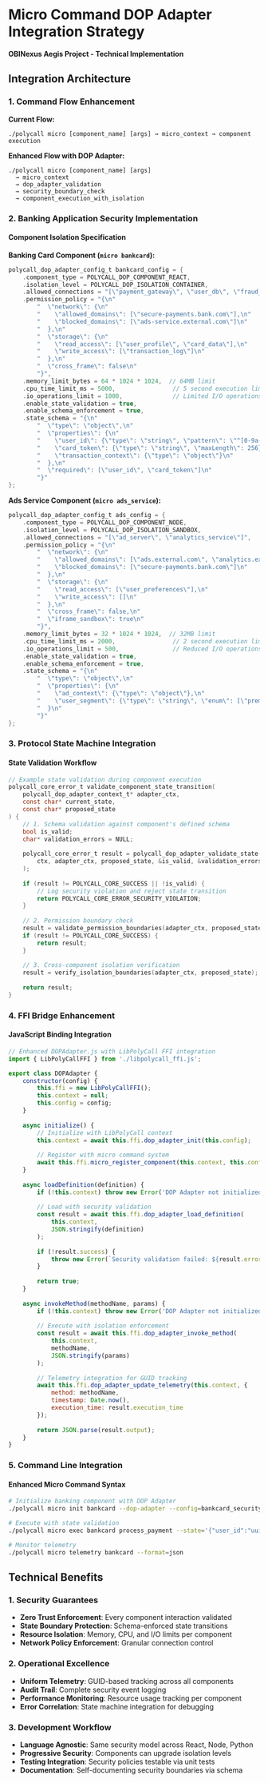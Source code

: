 # Micro Command DOP Adapter Integration Strategy
**OBINexus Aegis Project - Technical Implementation**

## Integration Architecture

### 1. Command Flow Enhancement

**Current Flow:**
```
./polycall micro [component_name] [args] → micro_context → component execution
```

**Enhanced Flow with DOP Adapter:**
```
./polycall micro [component_name] [args] 
  → micro_context 
  → dop_adapter_validation 
  → security_boundary_check 
  → component_execution_with_isolation
```

### 2. Banking Application Security Implementation

#### Component Isolation Specification

**Banking Card Component (`micro bankcard`):**
```c
polycall_dop_adapter_config_t bankcard_config = {
    .component_type = POLYCALL_DOP_COMPONENT_REACT,
    .isolation_level = POLYCALL_DOP_ISOLATION_CONTAINER,
    .allowed_connections = "[\"payment_gateway\", \"user_db\", \"fraud_detection\"]",
    .permission_policy = "{\n"
        "  \"network\": {\n"
        "    \"allowed_domains\": [\"secure-payments.bank.com\"],\n"
        "    \"blocked_domains\": [\"ads-service.external.com\"]\n"
        "  },\n"
        "  \"storage\": {\n"
        "    \"read_access\": [\"user_profile\", \"card_data\"],\n"
        "    \"write_access\": [\"transaction_log\"]\n"
        "  },\n"
        "  \"cross_frame\": false\n"
        "}",
    .memory_limit_bytes = 64 * 1024 * 1024,  // 64MB limit
    .cpu_time_limit_ms = 5000,                // 5 second execution limit
    .io_operations_limit = 1000,              // Limited I/O operations
    .enable_state_validation = true,
    .enable_schema_enforcement = true,
    .state_schema = "{\n"
        "  \"type\": \"object\",\n"
        "  \"properties\": {\n"
        "    \"user_id\": {\"type\": \"string\", \"pattern\": \"^[0-9a-f]{8}-[0-9a-f]{4}-[0-9a-f]{4}-[0-9a-f]{4}-[0-9a-f]{12}$\"},\n"
        "    \"card_token\": {\"type\": \"string\", \"maxLength\": 256},\n"
        "    \"transaction_context\": {\"type\": \"object\"}\n"
        "  },\n"
        "  \"required\": [\"user_id\", \"card_token\"]\n"
        "}"
};
```

**Ads Service Component (`micro ads_service`):**
```c
polycall_dop_adapter_config_t ads_config = {
    .component_type = POLYCALL_DOP_COMPONENT_NODE,
    .isolation_level = POLYCALL_DOP_ISOLATION_SANDBOX,
    .allowed_connections = "[\"ad_server\", \"analytics_service\"]",
    .permission_policy = "{\n"
        "  \"network\": {\n"
        "    \"allowed_domains\": [\"ads.external.com\", \"analytics.external.com\"],\n"
        "    \"blocked_domains\": [\"secure-payments.bank.com\"]\n"
        "  },\n"
        "  \"storage\": {\n"
        "    \"read_access\": [\"user_preferences\"],\n"
        "    \"write_access\": []\n"
        "  },\n"
        "  \"cross_frame\": false,\n"
        "  \"iframe_sandbox\": true\n"
        "}",
    .memory_limit_bytes = 32 * 1024 * 1024,  // 32MB limit
    .cpu_time_limit_ms = 2000,                // 2 second execution limit
    .io_operations_limit = 500,               // Reduced I/O operations
    .enable_state_validation = true,
    .enable_schema_enforcement = true,
    .state_schema = "{\n"
        "  \"type\": \"object\",\n"
        "  \"properties\": {\n"
        "    \"ad_context\": {\"type\": \"object\"},\n"
        "    \"user_segment\": {\"type\": \"string\", \"enum\": [\"premium\", \"standard\"]}\n"
        "  }\n"
        "}"
};
```

### 3. Protocol State Machine Integration

#### State Validation Workflow

```c
// Example state validation during component execution
polycall_core_error_t validate_component_state_transition(
    polycall_dop_adapter_context_t* adapter_ctx,
    const char* current_state,
    const char* proposed_state
) {
    // 1. Schema validation against component's defined schema
    bool is_valid;
    char* validation_errors = NULL;
    
    polycall_core_error_t result = polycall_dop_adapter_validate_state(
        ctx, adapter_ctx, proposed_state, &is_valid, &validation_errors
    );
    
    if (result != POLYCALL_CORE_SUCCESS || !is_valid) {
        // Log security violation and reject state transition
        return POLYCALL_CORE_ERROR_SECURITY_VIOLATION;
    }
    
    // 2. Permission boundary check
    result = validate_permission_boundaries(adapter_ctx, proposed_state);
    if (result != POLYCALL_CORE_SUCCESS) {
        return result;
    }
    
    // 3. Cross-component isolation verification
    result = verify_isolation_boundaries(adapter_ctx, proposed_state);
    
    return result;
}
```

### 4. FFI Bridge Enhancement

#### JavaScript Binding Integration

```javascript
// Enhanced DOPAdapter.js with LibPolyCall FFI integration
import { LibPolyCallFFI } from './libpolycall_ffi.js';

export class DOPAdapter {
    constructor(config) {
        this.ffi = new LibPolyCallFFI();
        this.context = null;
        this.config = config;
    }
    
    async initialize() {
        // Initialize with LibPolyCall context
        this.context = await this.ffi.dop_adapter_init(this.config);
        
        // Register with micro command system
        await this.ffi.micro_register_component(this.context, this.config.component_id);
    }
    
    async loadDefinition(definition) {
        if (!this.context) throw new Error('DOP Adapter not initialized');
        
        // Load with security validation
        const result = await this.ffi.dop_adapter_load_definition(
            this.context, 
            JSON.stringify(definition)
        );
        
        if (!result.success) {
            throw new Error(`Security validation failed: ${result.error}`);
        }
        
        return true;
    }
    
    async invokeMethod(methodName, params) {
        if (!this.context) throw new Error('DOP Adapter not initialized');
        
        // Execute with isolation enforcement
        const result = await this.ffi.dop_adapter_invoke_method(
            this.context,
            methodName,
            JSON.stringify(params)
        );
        
        // Telemetry integration for GUID tracking
        await this.ffi.dop_adapter_update_telemetry(this.context, {
            method: methodName,
            timestamp: Date.now(),
            execution_time: result.execution_time
        });
        
        return JSON.parse(result.output);
    }
}
```

### 5. Command Line Integration

#### Enhanced Micro Command Syntax

```bash
# Initialize banking component with DOP Adapter
./polycall micro init bankcard --dop-adapter --config=bankcard_security.json

# Execute with state validation
./polycall micro exec bankcard process_payment --state='{"user_id":"uuid","card_token":"encrypted"}'

# Monitor telemetry
./polycall micro telemetry bankcard --format=json
```

## Technical Benefits

### 1. Security Guarantees
- **Zero Trust Enforcement**: Every component interaction validated
- **State Boundary Protection**: Schema-enforced state transitions
- **Resource Isolation**: Memory, CPU, and I/O limits per component
- **Network Policy Enforcement**: Granular connection control

### 2. Operational Excellence
- **Uniform Telemetry**: GUID-based tracking across all components
- **Audit Trail**: Complete security event logging
- **Performance Monitoring**: Resource usage tracking per component
- **Error Correlation**: State machine integration for debugging

### 3. Development Workflow
- **Language Agnostic**: Same security model across React, Node, Python
- **Progressive Security**: Components can upgrade isolation levels
- **Testing Integration**: Security policies testable via unit tests
- **Documentation**: Self-documenting security boundaries via schema
